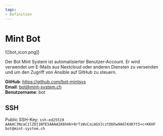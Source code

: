 ```yaml
---
tags:
- Definition
---
```

# Mint Bot

![[bot_icon.png]]

Der Bot Mint System ist automatisierter Benutzer-Account. Er wird verwendet um E-Mails aus Nextcloud oder anderen Diensten zu versenden und um den Zugriff von Ansible auf GitHub zu steuern.

**GitHub**: <https://github.com/bot-mintsys>\
**Email**: bot@mint-system.ch\
**Benutzername**: bot

## SSH

Public SSH-Key: `ssh-ed25519 AAAAC3NzaC1lZDI1NTE5AAAAIK6hHU+8rTzWvCsLmGVJcztDbhw9A6lKXKYt5+c+KKHF bot@mint-system.ch`
